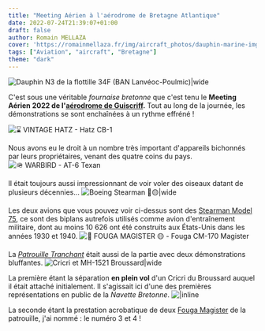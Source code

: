 ```yaml
---
title: "Meeting Aérien à l'aérodrome de Bretagne Atlantique"
date: 2022-07-24T21:39:07+01:00
draft: false
author: Romain MELLAZA
cover: 'https://romainmellaza.fr/img/aircraft_photos/dauphin-marine-img2.png'
tags: ["Aviation", "aircraft", "Bretagne"]
theme: "dark"
---
```


![Dauphin N3 de la flottille 34F (BAN Lanvéoc-Poulmic)|wide](https://romainmellaza.fr/img/aircraft_photos/dauphin-marine-img2.png)

C'est sous une véritable *fournaise bretonne* que c'est tenu le **Meeting Aérien 2022 de l'[aérodrome de Guiscriff](https://fr.wikipedia.org/wiki/A%C3%A9rodrome_de_Guiscriff_-_Sca%C3%ABr).** 
Tout au long de la journée, les démonstrations se sont enchaînées à un rythme effréné !

![⌛ VINTAGE HATZ - Hatz CB-1](https://i.ibb.co/98gKZr0/dooble-hatz.png)

Nous avons eu le droit à un nombre très important d'appareils bichonnés par leurs propriétaires, venant des quatre coins du pays.
![🪖 WARBIRD - AT-6 Texan](https://i.ibb.co/G06WFgW/at-6-texan.png)

Il était toujours aussi impressionnant de voir voler des oiseaux datant de plusieurs décennies...
![Boeing Stearman 🔵🟡|wide](https://i.ibb.co/qCw3DB5/stearman-img2.png)

Les deux avions que vous pouvez voir ci-dessus sont des [Stearman Model 75](https://fr.wikipedia.org/wiki/Boeing-Stearman_Model_75), ce sont des biplans autrefois utilisés comme avion d'entraînement militaire, dont au moins 10 626 ont été construits aux États-Unis dans les années 1930 et 1940.
![🔴 FOUGA MAGISTER 🟡 - Fouga CM-170 Magister](https://i.ibb.co/3WpYVHQ/fouga-img1.png)

La [*Patrouille Tranchant*](http://www.patrouille-tranchant.com/) était aussi de la partie avec deux démonstrations bluffantes.
![Cricri et MH-1521 Broussard|wide](https://i.ibb.co/CBV8chC/F-GDPX-Cricri-liftoff.png)

La première étant la séparation **en plein vol** d'un Cricri du Broussard auquel il était attaché initialement. Il s'agissait ici d'une des premières représentations en public de la *Navette Bretonne*.
![|inline](https://i.ibb.co/Hrq5h4g/dooble-fouga.png)

La seconde étant la prestation acrobatique de deux [Fouga Magister](https://fr.wikipedia.org/wiki/Fouga_CM-170_Magister) de la patrouille, j'ai nommé : le numéro 3 et 4 !